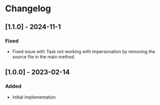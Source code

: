 # Changelog

## [1.1.0] - 2024-11-1
### Fixed
- Fixed issue with Task not working with impersonation by removing the source file in the main method.

## [1.0.0] - 2023-02-14
### Added
- Initial implementation